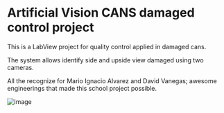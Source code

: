 # Artificial Vision CANS damaged control project
This is a LabView project for quality control applied in damaged cans. 

The system allows identify side and upside view damaged using two cameras.

All the recognize for Mario Ignacio Alvarez and David Vanegas; awesome engineerings that made this school project possible. 

![image](https://github.com/user-attachments/assets/21cfe58c-2d56-4c38-a3f9-43a3b4264d59)
